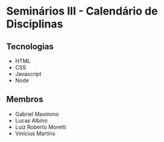 <h1>Seminários III - Calendário de Disciplinas</h1>
<h2>Tecnologias</h2>
<ul>
    <li>HTML</li>
    <li>CSS</li>
    <li>Javascript</li>
    <li>Node</li>
</ul>
<h2>Membros</h2>
<ul>
    <li>Gabriel Maximino</li>
    <li>Lucas Albino</li>
    <li>Luiz Roberto Moretti</li>
    <li>Vinícius Martins</li>
</ul>
